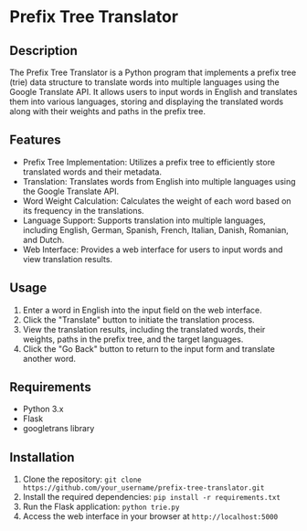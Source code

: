# Prefix Tree Translator

## Description
The Prefix Tree Translator is a Python program that implements a prefix tree (trie) data structure to translate words into multiple languages using the Google Translate API. It allows users to input words in English and translates them into various languages, storing and displaying the translated words along with their weights and paths in the prefix tree.

## Features
- Prefix Tree Implementation: Utilizes a prefix tree to efficiently store translated words and their metadata.
- Translation: Translates words from English into multiple languages using the Google Translate API.
- Word Weight Calculation: Calculates the weight of each word based on its frequency in the translations.
- Language Support: Supports translation into multiple languages, including English, German, Spanish, French, Italian, Danish, Romanian, and Dutch.
- Web Interface: Provides a web interface for users to input words and view translation results.

## Usage
1. Enter a word in English into the input field on the web interface.
2. Click the "Translate" button to initiate the translation process.
3. View the translation results, including the translated words, their weights, paths in the prefix tree, and the target languages.
4. Click the "Go Back" button to return to the input form and translate another word.

## Requirements
- Python 3.x
- Flask
- googletrans library

## Installation
1. Clone the repository: `git clone https://github.com/your_username/prefix-tree-translator.git`
2. Install the required dependencies: `pip install -r requirements.txt`
3. Run the Flask application: `python trie.py`
4. Access the web interface in your browser at `http://localhost:5000`